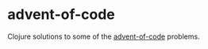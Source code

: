 # advent-of-code

Clojure solutions to some of the [advent-of-code](http://adventofcode.com/#) problems.

